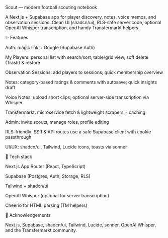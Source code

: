 Scout — modern football scouting notebook

A Next.js + Supabase app for player discovery, notes, voice memos, and observation sessions. Clean UI (shadcn/ui), RLS-safe server code, optional OpenAI Whisper transcription, and handy Transfermarkt helpers.

✨ Features

Auth: magic link + Google (Supabase Auth)

My Players: personal list with search/sort, table/grid view, soft delete (Trash) & restore

Observation Sessions: add players to sessions; quick membership overview

Notes: category-based ratings & comments with autosave; quick insights draft

Voice Notes: upload short clips; optional server-side transcription via Whisper

Transfermarkt: microservice fetch & lightweight scrapers + caching

Admin: invite scouts, manage roles, profile editing

RLS-friendly: SSR & API routes use a safe Supabase client with cookie passthrough

UI/UX: shadcn/ui, Tailwind, Lucide icons, toasts via sonner

🧱 Tech stack

Next.js App Router (React, TypeScript)

Supabase (Postgres, Auth, Storage, RLS)

Tailwind + shadcn/ui

OpenAI Whisper (optional for server transcription)

Cheerio for HTML parsing (TM helpers)


🙏 Acknowledgements

Next.js, Supabase, shadcn/ui, Tailwind, Lucide, sonner, OpenAI Whisper, and the Transfermarkt community.